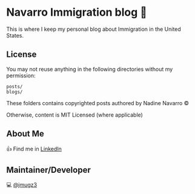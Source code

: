 # Navarro Immigration blog :briefcase:


This is where I keep my personal blog about Immigration in the United States. 

## License

You may not reuse anything in the following directories without my permission:

```
posts/
blogs/
```

These folders contains copyrighted posts authored by Nadine Navarro :copyright:

Otherwise, content is MIT Licensed (where applicable)

## About Me

:+1: Find me in [LinkedIn](http://linkedin.com/in/nadinenavarro)

## Maintainer/Developer

:computer: [@jmugz3](http://twitter.com/jmugz3)
